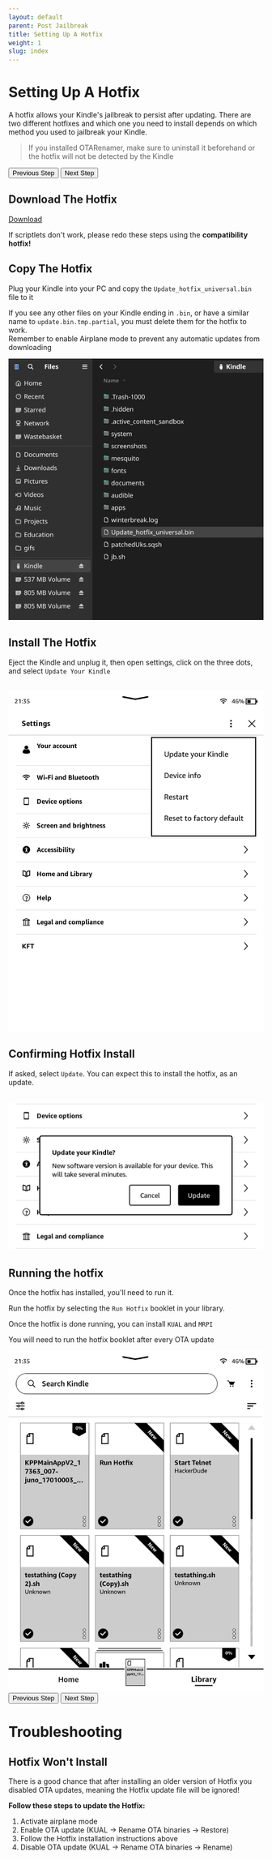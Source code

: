 ```yaml
---
layout: default
parent: Post Jailbreak
title: Setting Up A Hotfix
weight: 1
slug: index
---
```


# Setting Up A Hotfix
A hotfix allows your Kindle's jailbreak to persist after updating. There are two different hotfixes and which one you need to install depends on which method you used to jailbreak your Kindle.

<blockquote class="info">
If you installed OTARenamer, make sure to uninstall it beforehand or the hotfix will not be detected by the Kindle
</blockquote>

<div id="guide">
    <div class="buttons">
        <button class="btn btn-orange" id="prev">Previous Step</button>
        <span id="stepCounter"></span>
        <button class="btn btn-green" id="next">Next Step</button>
    </div>
    <div id="stepwrapper" class="stepwrapper">
        <div class="step">
            <h2>Download The Hotfix</h2>
            <div class="stepContent">
                <a href="https://github.com/KindleModding/Hotfix/releases/latest/download/Update_hotfix_universal.bin" class="button">Download</a>
                <br/>
                <p class="warning">
                    If scriptlets don't work, please redo these steps using the <b>compatibility hotfix!</b>
                </p>
            </div>
        </div>
        <div class="step">
            <h2>Copy The Hotfix</h2>
            <div class="stepContent">
                <p>Plug your Kindle into your PC and copy the <code>Update_hotfix_universal.bin</code> file to it</p>
                <p class="warning">
                   If you see any other files on your Kindle ending in <code>.bin</code>, or have a similar name to <code>update.bin.tmp.partial</code>, you must delete them for the hotfix to work. <br> Remember to enable Airplane mode to prevent any automatic updates from downloading
                </p>
                <img src="./copy_hotfix.png" />
            </div>
        </div>
        <div class="step">
            <h2>Install The Hotfix</h2>
            <div class="stepContent">
                <p>Eject the Kindle and unplug it, then open settings, click on the three dots, and select <code>Update Your Kindle</code></p>
                <br/>
                <img src="./update_settings.png" />
            </div>
        </div>
        <div class="step">
            <h2>Confirming Hotfix Install</h2>
            <div class="stepContent">
                <p>If asked, select <code>Update</code>. You can expect this to install the hotfix, as an update.</p>
                <br/>
                <img src="./update_dialog.png" />
            </div>
        </div>
        <div class="step">
            <h2>Running the hotfix</h2>
            <div class="stepContent">
                <p>Once the hotfix has installed, you'll need to run it.</p>
                <p>Run the hotfix by selecting the <code>Run Hotfix</code> booklet in your library.</p>
                <p>Once the hotfix is done running, you can install <code>KUAL</code> and <code>MRPI</code></p>
                <p class="note">You will need to run the hotfix booklet after every OTA update</p>
                <img src="./run_hotfix.png" />
            </div>
        </div>
    </div>
    <div class="buttons">
        <button class="btn btn-orange" id="prev">Previous Step</button>
        <span id="stepCounter"></span>
        <button class="btn btn-green" id="next">Next Step</button>
    </div>
</div>
<script>new Guide("guide", "../installing-kual-mrpi", "Installing KUAL & MRPI");</script>

# Troubleshooting

## Hotfix Won't Install
There is a good chance that after installing an older version of Hotfix you disabled OTA updates, meaning the Hotfix update file will be ignored!

**Follow these steps to update the Hotfix:**
1. Activate airplane mode
2. Enable OTA update (KUAL -> Rename OTA binaries -> Restore)
3. Follow the Hotfix installation instructions above
4. Disable OTA update (KUAL -> Rename OTA binaries -> Rename)
